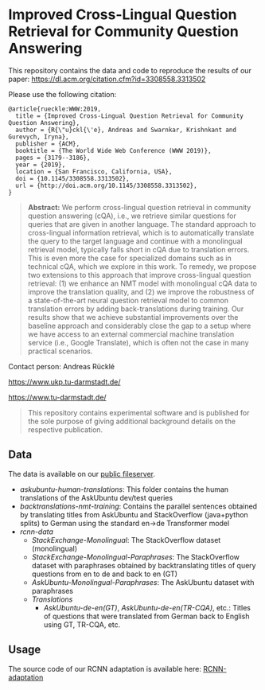 # Improved Cross-Lingual Question Retrieval for Community Question Answering

This repository contains the data and code to reproduce the results of our paper: 
https://dl.acm.org/citation.cfm?id=3308558.3313502

Please use the following citation:

```
@article{rueckle:WWW:2019,
  title = {Improved Cross-Lingual Question Retrieval for Community Question Answering},
  author = {R{\"u}ckl{\'e}, Andreas and Swarnkar, Krishnkant and Gurevych, Iryna},
  publisher = {ACM},
  booktitle = {The World Wide Web Conference (WWW 2019)},
  pages = {3179--3186},
  year = {2019},
  location = {San Francisco, California, USA},
  doi = {10.1145/3308558.3313502},
  url = {http://doi.acm.org/10.1145/3308558.3313502},
}
```

> **Abstract:** We perform cross-lingual question retrieval in community question answering (cQA), i.e., we retrieve similar questions for queries that are given in another language. The standard approach to cross-lingual information retrieval, which is to automatically translate the query to the target language and continue with a monolingual retrieval model, typically falls short in cQA due to translation errors. This is even more the case for specialized domains such as in technical cQA, which we explore in this work. To remedy, we propose two extensions to this approach that improve cross-lingual question retrieval: (1) we enhance an NMT model with monolingual cQA data to improve the translation quality, and (2) we improve the robustness of a state-of-the-art neural question retrieval model to common translation errors by adding back-translations during training. Our results show that we achieve substantial improvements over the baseline approach and considerably close the gap to a setup where we have access to an external commercial machine translation service (i.e., Google Translate), which is often not the case in many practical scenarios. 




Contact person: Andreas Rücklé

https://www.ukp.tu-darmstadt.de/

https://www.tu-darmstadt.de/


> This repository contains experimental software and is published for the sole purpose of giving additional background 
  details on the respective publication. 


## Data

The data is available on our [public fileserver](http://public.ukp.informatik.tu-darmstadt.de/www19-xling-qr).

  - _askubuntu-human-translations_: This folder contains the human translations of the AskUbuntu dev/test queries
  - _backtranslations-nmt-training_: Contains the parallel sentences obtained by translating titles from AskUbuntu and StackOverflow (java+python splits) to German using the standard en->de Transformer model
  - _rcnn-data_
    - _StackExchange-Monolingual_: The StackOverflow dataset (monolingual)
    - _StackExchange-Monolingual-Paraphrases_: The StackOverflow dataset with paraphrases obtained by backtranslating titles of query questions from en to de and back to en (GT)
    - _AskUbuntu-Monolingual-Paraphrases_: The AskUbuntu dataset with paraphrases
    - _Translations_
      - _AskUbuntu-de-en(GT)_, _AskUbuntu-de-en(TR-CQA)_, etc.: Titles of questions that were translated from German back to English using GT, TR-CQA, etc.


## Usage

The source code of our RCNN adaptation is available here: [RCNN-adaptation](./RCNN-adaptation)

